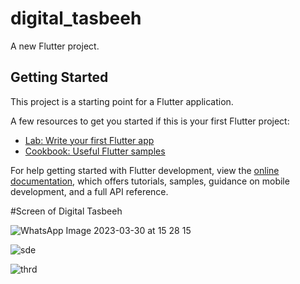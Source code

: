 # digital_tasbeeh

A new Flutter project.

## Getting Started

This project is a starting point for a Flutter application.

A few resources to get you started if this is your first Flutter project:

- [Lab: Write your first Flutter app](https://docs.flutter.dev/get-started/codelab)
- [Cookbook: Useful Flutter samples](https://docs.flutter.dev/cookbook)

For help getting started with Flutter development, view the
[online documentation](https://docs.flutter.dev/), which offers tutorials,
samples, guidance on mobile development, and a full API reference.


#Screen of Digital Tasbeeh


![WhatsApp Image 2023-03-30 at 15 28 15](https://user-images.githubusercontent.com/93078960/228809069-803935a0-8430-471c-b6f3-7a849c56d64d.jpg)

![sde](https://user-images.githubusercontent.com/93078960/228809187-189dd016-4705-4f1a-93a6-4c1d1140f51a.jpg)

![thrd](https://user-images.githubusercontent.com/93078960/228809211-269ac0af-95ca-413e-bb06-e6a065a64446.jpg)
